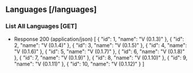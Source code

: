 ## Languages [/languages]
### List All Languages [GET]
+ Response 200 (application/json)
    [
        {
            "id": 1,
            "name": "V (0.1.3)"
        },
        {
            "id": 2,
            "name": "V (0.1.4)"
        },
        {
            "id": 3,
            "name": "V (0.1.5)"
        },
        {
            "id": 4,
            "name": "V (0.1.6)"
        },
        {
            "id": 5,
            "name": "V (0.1.7)"
        },
        {
            "id": 6,
            "name": "V (0.1.8)"
        },
        {
            "id": 7,
            "name": "V (0.1.9)"
        },
        {
            "id": 8,
            "name": "V (0.1.10)"
        },
        {
            "id": 9,
            "name": "V (0.1.11)"
        },
        {
            "id": 10,
            "name": "V (0.1.12)"
        }
    ]

